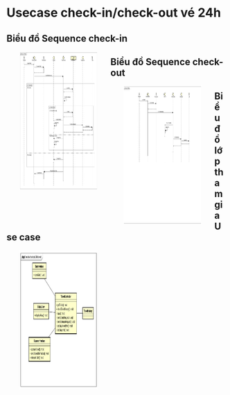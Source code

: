# Usecase check-in/check-out vé 24h 
## Biểu đồ Sequence check-in 
<p>
<img align="left" width="180" height="320" hspace="30px" src="/Check-in 24h ticket.jpg">
</p>

## Biểu đồ Sequence check-out
<p>
<img align="left" width="180" height="320" hspace="30px" src="/Check-out 24h ticket.jpg">
</p>

## Biểu đồ lớp tham gia Use case
<p>
<img align="left" width="180" height="320" hspace="30px" src="/Class Diagram.jpg">
</p>
